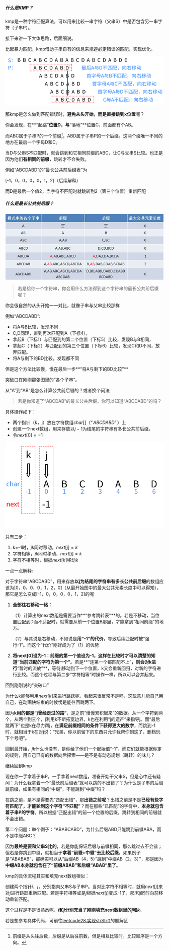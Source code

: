 ##### 什么是KMP？

kmp是一种字符匹配算法，可以用来比较一串字符（父串S）中是否包含另一串字符（子串P）。

接下来讲一下大体思路，后面细说。

比起暴力匹配，kmp借助子串自有的信息来规避必定错误的匹配，实现优化。

![clipboard](13.字符串（KMP）.assets/clipboard.png)

那kmp是怎么做到匹配错误时，**避免从头开始，而是直接跳到x位置**呢？

你会发现，在**“起跳”**位置D，与**“落地”**位置C，前面都有个AB。

而ABC属于子串P的一个前缀[^1]，ABD属于子串P的一个后缀。这两个缀唯一不同的地方在最后一个字母D和C。

当D与父串S不匹配时，就会跳到和它相同前缀的ABC，让C与父串S比较。也正是因为他们**有相同的前缀**，跳转才不会失败。

例如“ABCDABD”的“最长公共前后缀表”为

[-1，0，0，0，0，1，2]（后续解释）

而D是最后一个值2，当字符不匹配时就跳转到2（第三个位置）重新匹配

##### 什么是最长公共前后缀？

![图源网络，侵删](13.字符串（KMP）.assets/图源网络，侵删.png)



> 若是给你一个字符串，你会用什么方法得到这个字符串的最长公共前后缀呢？

你会很自然的从头开始一一对比，就像子串与父串比较那样

例如“ABCDABD”:

- 将A与B比较，发现不同
- C,D同理，直到再次匹配到A（下标4），
- 拿起B（下标1）与匹配到的第二个位置（下标5）比较，发现B与B相同，
- 拿起C（下标2）与匹配到的第三个位置（下标6）比较，发现C和D不同，放弃匹配。
- 将A与剩下的BD比较，发现都不同

但是这个方法比较慢，慢在最后一步**“将A与剩下的BD比较”**

突破口在刚刚那张图里的“各个子串”。

从“A”到“AB”是怎么计算公共前后缀的？或者换个问法

> 若是你知道了“ABCDAB”的最长公共后缀，你可以知道“ABCDABD”的吗？

具体操作如下：

- 两个指针（k，j）放在字符数组$char[]（“ABCDABD”）$上
- 创建一个next数组，用来存放以$j-1$为结尾的字符串有多长公共前后缀。
- 令$next[0]=-1$

![kmpnext2](13.字符串（KMP）.assets/kmpnext2.gif)

只有三步：

1. k=-1时，$jk$同时移动，$next[j]=k$
2. 字符相等，$jk$同时移动，$next[j]=k$
3. 字符不相等时，根据$next[k]$移动k

一点一点解释:

对于字符串“ABCDABD”，用来存放**以j为结尾的字符串有多长公共前后缀**的数组应该为[0，0，0，0，1，2，0]（从最开始图中的最大公共元素长度中可以得知），那它是怎么变成[-1，0，0，0，0，1，2]的呢

1. **全部往右移动一格：**

   （1）计算出的next数组是需要当作**“参考跳转表”**的。若是不移动，当位置匹配到D而不适配时，就需要从前一个位置B那里，才能拿到“相同前缀”的地方。

   （2）与其说是右移动，不如说是**用“-1”的代价**，导致后续匹配时被“强行-1”。而这个“代价”刚好成为了（1）的优势

2. **将next[0]设为-1：**前缀的第一个值设为-1，这样在比较时才**可以清楚的知道“当前匹配的字符为第一个”**。若是**“连第一个都匹配不上”**，则会对k进行**“暂时的流放”**，等待j移动到下一个位置，k又会重新回归，对新的字符进行比较。而这个过程与第二步“字符相等”时操作一样，所以可以合并起来。

   

回到刚刚说的“突破口”

为什么k能够利用$next[k]$来进行跳跃呢，看起来很反常不是吗，这玩意儿能自己用自己，在动画快结束的时候愣是能往回跳两下。

因为**k用的都是“j曾经走过的路”**，是之前“慢慢累积起来”的数据。从一个字符到两个，从两个到三个，j利用k不断拓宽边界，k也在利用“j的遗产”来指导j。而“最后跳两下”也是k在尽力帮j，在**满足前缀相同的条件下获得更大的数字**，而跳到-1时，就相当于k在对j说：“兄弟，你以前留下的东西只允许我帮你到这了，删档玩下个号吧”。

回到最开始，$jk$什么也没有，是你给了他们一个起始值“-1”，而它们就能根据你定的规则，用自己已有的数据向后探索——是不是有动态规划（跳转）的味儿？



继续回到kmp

现在你一手拿着子串P，一手拿着next数组，准备开始干父串S，但是心中还有疑问：为什么我拿着一个“最长前后缀表”就可以跳的不出错了？为什么是子串的后缀跳前缀，如果有相同的“中缀”，不能跳到“中缀”吗？

在跳之前，是不是得要先“匹配出错”，那**出错之前呢**？出错之前是不是**已经有些字符匹配了，才能轮到这个字符“不匹配”**？而在那些“已匹配”的字符中，**本身就包含着子串P的字符**。所以根据“匹配出错”的前一个位置的后缀，跳转到相同的前缀就不会出错。

第二个问题：举个例子：“ABABCABD”，为什么后缀ABD只能跳到前缀ABA，而不是中缀ABC？

因为**最终是要和父串S比的**，若是你能保证后缀与前缀相同，那么跳过去不会错；但若是你跳到中缀，就相当于**拿着“前缀+中缀”去比较后缀**。如果例子是“ABABAB”，那确实可以从“后缀AB（4，5）”跳到“中缀AB（2，3）”，那是因为**中缀AB本身就包含在了“前缀ABAB”和后缀“ABAB”里了**。



kmp的具体流程其实和填充next数组相似：

创建两个指针$i，j$，分别指向父串S与子串P。当对比字符不相等时，就用$next[j]$来对$j$进行跳跃重新匹配。若是字符相等或是$j$根据$next[j]$变成-1了，那$i$和$j$同时向前移动重新匹配。

这个过程是不是很熟悉呢，**$i$和$j$分别充当了刚刚填充next数组里的$j$和$k$**。

若是想参考具体代码，可前往[leetcode28.实现strStr()](https://leetcode-cn.com/problems/implement-strstr/solution/)的题解区





[^1]: 前缀是从头往后数，后缀是从后往前数，但是相互比较时，比较顺序是一个方向。
